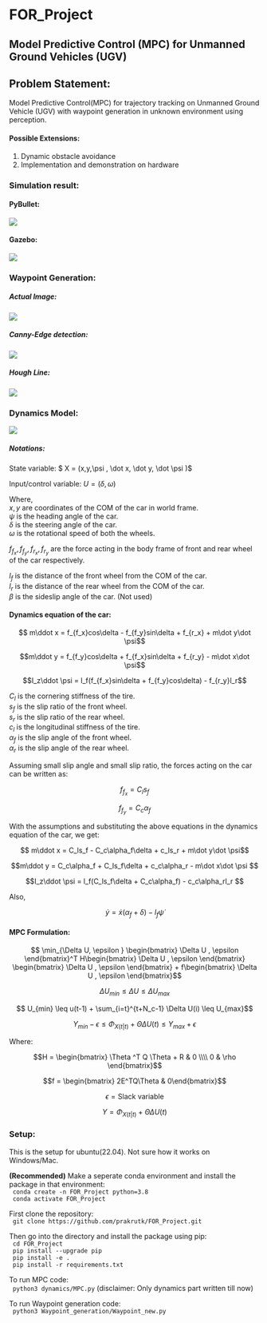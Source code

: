 # FOR_Project

## Model Predictive Control (MPC) for Unmanned Ground Vehicles (UGV)

## Problem Statement:
Model Predictive Control(MPC) for trajectory tracking on Unmanned Ground Vehicle (UGV) with waypoint generation in unknown environment using perception. 

#### Possible Extensions:  
1. Dynamic obstacle avoidance
2. Implementation and demonstration on hardware

### Simulation result: 

#### PyBullet: 
 
![](https://github.com/prakrutk/FOR_Project/blob/Prakrut/Pybullet/Sim.gif)

#### Gazebo: 

![](https://github.com/prakrutk/FOR_Project/blob/Prakrut/ROS-Gazebo/Cafe_Husky.jpeg)

### Waypoint Generation: 
##### Actual Image: 
![](https://github.com/prakrutk/FOR_Project/blob/Prakrut/Waypoint_generation/Test.png)

##### Canny-Edge detection: 
![](https://github.com/prakrutk/FOR_Project/blob/Prakrut/Waypoint_generation/canny.png)

##### Hough Line: 
![](https://github.com/prakrutk/FOR_Project/blob/Prakrut/Waypoint_generation/result.png)

### Dynamics Model:
![](https://github.com/prakrutk/FOR_Project/blob/Prakrut/Model.png)

##### Notations:
State variable: $ X = (x,y,\psi , \dot x, \dot y, \dot \psi  )$

Input/control variable: $U = (\delta, \omega )$

Where, \
$x,y$ are coordinates of the COM of the car in world frame. \
$\psi$ is the heading angle of the car. \
$\delta$ is the steering angle of the car. \
$\omega$ is the rotational speed of both the wheels.

$f_{f_x} ,f_{f_y} ,f_{r_x} ,f_{r_y}$ are the force acting in the body frame of front and rear wheel of the car respectively. 

$l_f$ is the distance of the front wheel from the COM of the car. \
$l_r$ is the distance of the rear wheel from the COM of the car. \
$\beta$ is the sideslip angle of the car. (Not used) 

#### Dynamics equation of the car: 

$$ m\ddot x = f_{f_x}cos\delta - f_{f_y}sin\delta + f_{r_x} + m\dot y\dot \psi$$ 

$$m\ddot y = f_{f_y}cos\delta + f_{f_x}sin\delta + f_{r_y} - m\dot x\dot \psi$$

$$I_z\ddot \psi = l_f(f_{f_x}sin\delta + f_{f_y}cos\delta) - f_{r_y}l_r$$

$C_l$ is the cornering stiffness of the tire. \
$s_f$ is the slip ratio of the front wheel. \
$s_r$ is the slip ratio of the rear wheel. \
$c_l$ is the longitudinal stiffness of the tire. \
$\alpha_f$ is the slip angle of the front wheel. \
$\alpha_r$ is the slip angle of the rear wheel. 

Assuming small slip angle and small slip ratio, the forces acting on the car can be written as:

$$ f_{f_x} = C_ls_f$$ 

$$ f_{f_y} = C_c\alpha_f$$

With the assumptions and substituting the above equations in the dynamics equation of the car, we get:

$$ m\ddot x = C_ls_f - C_c\alpha_f\delta + c_ls_r + m\dot y\dot \psi$$ 

$$m\ddot y = C_c\alpha_f + C_ls_f\delta + c_c\alpha_r - m\dot x\dot \psi $$ 

$$I_z\ddot \psi = l_f(C_ls_f\delta + C_c\alpha_f) - c_c\alpha_rl_r $$

Also,

$$ \dot y = \dot x(\alpha_f + \delta) - l_f\dot \psi$$

#### MPC Formulation:

$$ \min_{\Delta U, \epsilon } \begin{bmatrix} \Delta U , \epsilon \end{bmatrix}^T H\begin{bmatrix} \Delta U , \epsilon \end{bmatrix} \begin{bmatrix} \Delta U , \epsilon \end{bmatrix} + f\begin{bmatrix} \Delta U , \epsilon \end{bmatrix}$$

$$ \Delta U_{min} \leq \Delta U \leq \Delta U_{max}$$

$$ U_{min} \leq u(t-1) + \sum_{i=t}^{t+N_c-1} \Delta U(i) \leq U_{max}$$

$$ Y_{min} - \epsilon \leq \Phi_{X(t|t)} + \Theta \Delta U(t) \leq Y_{max} + \epsilon$$

Where: 

$$H = \begin{bmatrix} \Theta ^T Q \Theta + R & 0 \\\\ 0 & \rho \end{bmatrix}$$

$$f = \begin{bmatrix} 2E^TQ\Theta & 0\end{bmatrix}$$

$$\epsilon = \text{Slack variable} $$

$$Y = \Phi_{X(t|t)} + \Theta \Delta U(t)$$

### Setup:
This is the setup for ubuntu(22.04). Not sure how it works on Windows/Mac.

**(Recommended)** Make a seperate conda environment and install the package in that environment: \
``` conda create -n FOR_Project python=3.8``` \
``` conda activate FOR_Project``` 

First clone the repository: \
``` git clone https://github.com/prakrutk/FOR_Project.git```

Then go into the directory and install the package using pip: \
``` cd FOR_Project``` \
``` pip install --upgrade pip``` \
``` pip install -e .``` \
``` pip install -r requirements.txt``` 

To run MPC code: \
``` python3 dynamics/MPC.py``` (disclaimer: Only dynamics part written till now)

To run Waypoint generation code: \
``` python3 Waypoint_generation/Waypoint_new.py```

